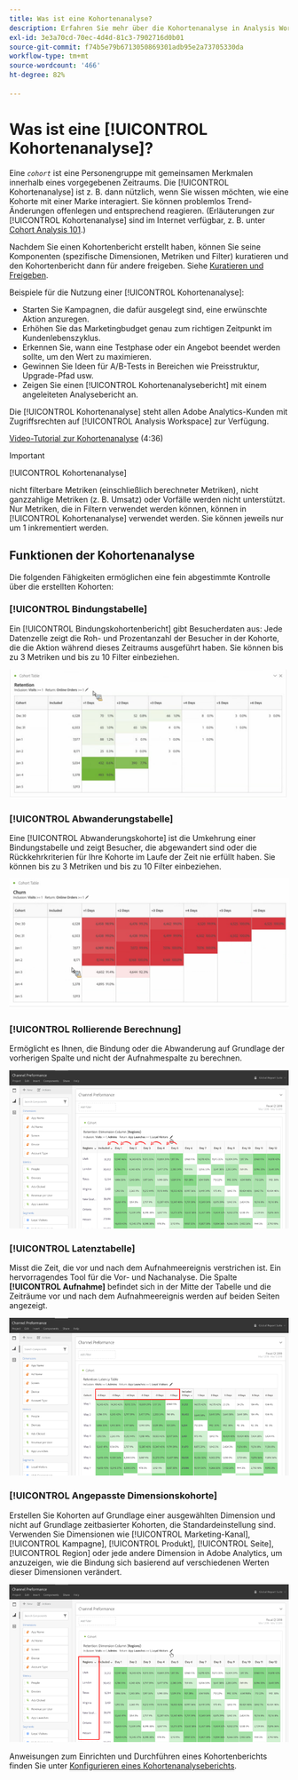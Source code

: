 ```yaml
---
title: Was ist eine Kohortenanalyse?
description: Erfahren Sie mehr über die Kohortenanalyse in Analysis Workspace.
exl-id: 3e3a70cd-70ec-4d4d-81c3-7902716d0b01
source-git-commit: f74b5e79b6713050869301adb95e2a73705330da
workflow-type: tm+mt
source-wordcount: '466'
ht-degree: 82%

---
```


# Was ist eine [!UICONTROL Kohortenanalyse]?

Eine *`cohort`* ist eine Personengruppe mit gemeinsamen Merkmalen innerhalb eines vorgegebenen Zeitraums. Die [!UICONTROL Kohortenanalyse] ist z. B. dann nützlich, wenn Sie wissen möchten, wie eine Kohorte mit einer Marke interagiert. Sie können problemlos Trend-Änderungen offenlegen und entsprechend reagieren. (Erläuterungen zur [!UICONTROL Kohortenanalyse] sind im Internet verfügbar, z. B. unter [Cohort Analysis 101](https://en.wikipedia.org/wiki/Cohort_analysis).)

Nachdem Sie einen Kohortenbericht erstellt haben, können Sie seine Komponenten (spezifische Dimensionen, Metriken und Filter) kuratieren und den Kohortenbericht dann für andere freigeben. Siehe [Kuratieren und Freigeben](/help/analysis-workspace/curate-share/curate.md).

Beispiele für die Nutzung einer [!UICONTROL Kohortenanalyse]:

* Starten Sie Kampagnen, die dafür ausgelegt sind, eine erwünschte Aktion anzuregen.
* Erhöhen Sie das Marketingbudget genau zum richtigen Zeitpunkt im Kundenlebenszyklus.
* Erkennen Sie, wann eine Testphase oder ein Angebot beendet werden sollte, um den Wert zu maximieren.
* Gewinnen Sie Ideen für A/B-Tests in Bereichen wie Preisstruktur, Upgrade-Pfad usw.
* Zeigen Sie einen [!UICONTROL Kohortenanalysebericht] mit einem angeleiteten Analysebericht an.

Die [!UICONTROL Kohortenanalyse] steht allen Adobe Analytics-Kunden mit Zugriffsrechten auf [!UICONTROL Analysis Workspace] zur Verfügung.

[Video-Tutorial zur Kohortenanalyse](https://experienceleague.adobe.com/docs/analytics-learn/tutorials/analysis-workspace/cohort-analysis/cohort-analysis-workspace.html) (4:36)

>[!IMPORTANT]
>
>[!UICONTROL Kohortenanalyse]
>
>nicht filterbare Metriken (einschließlich berechneter Metriken), nicht ganzzahlige Metriken (z. B. Umsatz) oder Vorfälle werden nicht unterstützt. Nur Metriken, die in Filtern verwendet werden können, können in
>[!UICONTROL Kohortenanalyse] verwendet werden. Sie können jeweils nur um 1 inkrementiert werden.

## Funktionen der Kohortenanalyse

Die folgenden Fähigkeiten ermöglichen eine fein abgestimmte Kontrolle über die erstellten Kohorten:

### [!UICONTROL Bindungstabelle]

Ein [!UICONTROL Bindungskohortenbericht] gibt Besucherdaten aus: Jede Datenzelle zeigt die Roh- und Prozentanzahl der Besucher in der Kohorte, die die Aktion während dieses Zeitraums ausgeführt haben. Sie können bis zu 3 Metriken und bis zu 10 Filter einbeziehen.

![](assets/retention-report.png)

### [!UICONTROL Abwanderungstabelle]

Eine [!UICONTROL Abwanderungskohorte] ist die Umkehrung einer Bindungstabelle und zeigt Besucher, die abgewandert sind oder die Rückkehrkriterien für Ihre Kohorte im Laufe der Zeit nie erfüllt haben. Sie können bis zu 3 Metriken und bis zu 10 Filter einbeziehen.

![](assets/churn-report.png)

### [!UICONTROL Rollierende Berechnung]

Ermöglicht es Ihnen, die Bindung oder die Abwanderung auf Grundlage der vorherigen Spalte und nicht der Aufnahmespalte zu berechnen.

![](assets/cohort-rolling-calculation.png)

### [!UICONTROL Latenztabelle]

Misst die Zeit, die vor und nach dem Aufnahmeereignis verstrichen ist. Ein hervorragendes Tool für die Vor- und Nachanalyse. Die Spalte **[!UICONTROL Aufnahme]** befindet sich in der Mitte der Tabelle und die Zeiträume vor und nach dem Aufnahmeereignis werden auf beiden Seiten angezeigt.

![](assets/cohort-latency.png)

### [!UICONTROL Angepasste Dimensionskohorte]

Erstellen Sie Kohorten auf Grundlage einer ausgewählten Dimension und nicht auf Grundlage zeitbasierter Kohorten, die Standardeinstellung sind. Verwenden Sie Dimensionen wie [!UICONTROL Marketing-Kanal], [!UICONTROL Kampagne], [!UICONTROL Produkt], [!UICONTROL Seite], [!UICONTROL Region] oder jede andere Dimension in Adobe Analytics, um anzuzeigen, wie die Bindung sich basierend auf verschiedenen Werten dieser Dimensionen verändert.

![](assets/cohort-customizable-cohort-row.png)

Anweisungen zum Einrichten und Durchführen eines Kohortenberichts finden Sie unter [Konfigurieren eines Kohortenanalyseberichts](/help/analysis-workspace/visualizations/cohort-table/t-cohort.md).
